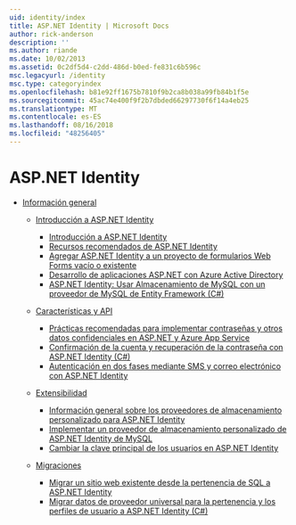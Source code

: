 ```yaml
---
uid: identity/index
title: ASP.NET Identity | Microsoft Docs
author: rick-anderson
description: ''
ms.author: riande
ms.date: 10/02/2013
ms.assetid: 0c2df5d4-c2dd-486d-b0ed-fe831c6b596c
msc.legacyurl: /identity
msc.type: categoryindex
ms.openlocfilehash: b81e92ff1675b7810f9b2ca8b038a99fb84b1f5e
ms.sourcegitcommit: 45ac74e400f9f2b7dbded66297730f6f14a4eb25
ms.translationtype: MT
ms.contentlocale: es-ES
ms.lasthandoff: 08/16/2018
ms.locfileid: "48256405"
---
```

<a name="aspnet-identity"></a>ASP.NET Identity
====================
- [Información general](overview/index.md)

    - [Introducción a ASP.NET Identity](overview/getting-started/index.md)

        - [Introducción a ASP.NET Identity](overview/getting-started/introduction-to-aspnet-identity.md)
        - [Recursos recomendados de ASP.NET Identity](overview/getting-started/aspnet-identity-recommended-resources.md)
        - [Agregar ASP.NET Identity a un proyecto de formularios Web Forms vacío o existente](overview/getting-started/adding-aspnet-identity-to-an-empty-or-existing-web-forms-project.md)
        - [Desarrollo de aplicaciones ASP.NET con Azure Active Directory](overview/getting-started/developing-aspnet-apps-with-windows-azure-active-directory.md)
        - [ASP.NET Identity: Usar Almacenamiento de MySQL con un proveedor de MySQL de Entity Framework (C#)](overview/getting-started/aspnet-identity-using-mysql-storage-with-an-entityframework-mysql-provider.md)
    - [Características y API](overview/features-api/index.md)

        - [Prácticas recomendadas para implementar contraseñas y otros datos confidenciales en ASP.NET y Azure App Service](overview/features-api/best-practices-for-deploying-passwords-and-other-sensitive-data-to-aspnet-and-azure.md)
        - [Confirmación de la cuenta y recuperación de la contraseña con ASP.NET Identity (C#)](overview/features-api/account-confirmation-and-password-recovery-with-aspnet-identity.md)
        - [Autenticación en dos fases mediante SMS y correo electrónico con ASP.NET Identity](overview/features-api/two-factor-authentication-using-sms-and-email-with-aspnet-identity.md)
    - [Extensibilidad](overview/extensibility/index.md)

        - [Información general sobre los proveedores de almacenamiento personalizado para ASP.NET Identity](overview/extensibility/overview-of-custom-storage-providers-for-aspnet-identity.md)
        - [Implementar un proveedor de almacenamiento personalizado de ASP.NET Identity de MySQL](overview/extensibility/implementing-a-custom-mysql-aspnet-identity-storage-provider.md)
        - [Cambiar la clave principal de los usuarios en ASP.NET Identity](overview/extensibility/change-primary-key-for-users-in-aspnet-identity.md)
    - [Migraciones](overview/migrations/index.md)

        - [Migrar un sitio web existente desde la pertenencia de SQL a ASP.NET Identity](overview/migrations/migrating-an-existing-website-from-sql-membership-to-aspnet-identity.md)
        - [Migrar datos de proveedor universal para la pertenencia y los perfiles de usuario a ASP.NET Identity (C#)](overview/migrations/migrating-universal-provider-data-for-membership-and-user-profiles-to-aspnet-identity.md)
